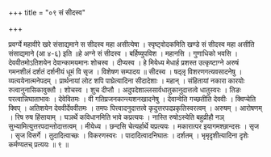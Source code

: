+++
title = "०९ सं सीदस्व"

+++

प्रवर्ग्ये महावीरे खरे संसाद्यमाने स सीदस्व महा असीत्येषा । स्पृष्ट्वोदकमिति खण्डे सं सीदस्व महा असीति संसाद्यमाने (आ ४-६) इति ॥हे अग्ने सं सीदस्व । बर्हिष्युपविश । महानसि । गुणाधिको भवसि । देववीतमोऽतिशयेन देवान्कामयमानः शोचस्व । दीप्यस्व । हे मियेध्य मेधार्ह प्रशस्त उत्कृष्टाग्ने अरुषं गमनशीलं दर्शतं दर्शनीयं धूमं वि सृज । विशेषण सम्पादय ॥ सीदस्व । षद्लृ विशरणगत्यवसादनेषु । व्यत्ययेनात्मनेपदम् । प्रार्थनायां लोट शपि पाघ्रेत्यादिना सीदादेशाः । महान् । संहितायां नकारा कारयोः रुत्वानुनासिकावुक्तौ । शोचस्व । शुच दीप्तौ । अदुपदेशाल्लसार्वधातुकानुदात्तत्वे धातुस्वरः । तिङः परत्वान्निघाताभावः । देवेवितमः । वी गतिप्रजनकान्त्यशनखादनेषु । देवान्वेति गच्छतीति देववीः । क्विप्चेति क्विप् । अतिशयेन देववीर्देववीतमः । तमपः पित्त्वादनुदात्तत्वे कृदुत्तरपदप्रकृतिस्वरत्वम् । अरुषम् । आरोषणम् । रिष रुष हिंसायाम् । घञर्थे कविधानमिति भावे कप्रत्ययः । नास्ति रुषोऽस्येति बहुव्रीहौ नञ् सुभ्यामित्युत्तरपदान्तोदात्तत्वम् । मीयेध्य । छन्दसि चेत्यर्हार्थे यप्रत्ययः । मकारात्पर इयागमश्छान्दसः । सृज । सृज विसर्गे । तुदादित्वाच्छः । विकरणस्वरः । पादादित्वादनिघातः । दर्शतम् । भृमृदृशीत्यादिना दृशेः कर्मण्यतच् प्रत्ययः ॥ ९ ॥